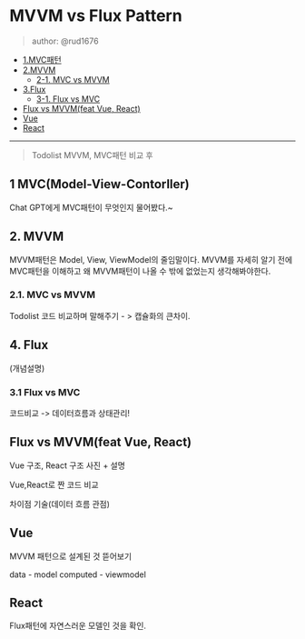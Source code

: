 # MVVM vs Flux Pattern

> author: @rud1676

- [1.MVC패턴](#11-mvcmodel-view-contorller)
- [2.MVVM](<#MVVM(Feat-Vue)>)
  - [2-1. MVC vs MVVM](#21-mvc-vs-mvvm)
- [3.Flux](<#Flux(Feat-React)>)
  - [3-1. Flux vs MVC](#21-mvc-vs-mvvm)
- [Flux vs MVVM(feat Vue, React)](#flux-vs-mvvmfeat-vue-react)
- [Vue](#vue)
- [React](#react)

---

> Todolist MVVM, MVC패턴 비교 후

## 1 MVC(Model-View-Contorller)

Chat GPT에게 MVC패턴이 무엇인지 물어봤다.~

## 2. MVVM

MVVM패턴은 Model, View, ViewModel의 줄임말이다. MVVM를 자세히 알기 전에 MVC패턴을 이해하고 왜 MVVM패턴이 나올 수 밖에 없었는지 생각해봐야한다.

### 2.1. MVC vs MVVM

Todolist 코드 비교하며 말해주기 - > 캡슐화의 큰차이.

## 4. Flux

(개념설명)

### 3.1 Flux vs MVC

코드비교 -> 데이터흐름과 상태관리!

## Flux vs MVVM(feat Vue, React)

Vue 구조, React 구조 사진 + 설명

Vue,React로 짠 코드 비교

차이점 기술(데이터 흐름 관점)

## Vue

MVVM 패턴으로 설계된 것 뜯어보기

data - model
computed - viewmodel

## React

Flux패턴에 자연스러운 모델인 것을 확인.
